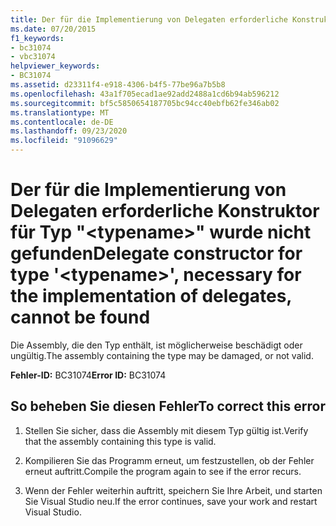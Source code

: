```yaml
---
title: Der für die Implementierung von Delegaten erforderliche Konstruktor für Typ "<typename>" wurde nicht gefunden
ms.date: 07/20/2015
f1_keywords:
- bc31074
- vbc31074
helpviewer_keywords:
- BC31074
ms.assetid: d23311f4-e918-4306-b4f5-77be96a7b5b8
ms.openlocfilehash: 43a1f705ecad1ae92add2488a1cd6b94ab596212
ms.sourcegitcommit: bf5c5850654187705bc94cc40ebfb62fe346ab02
ms.translationtype: MT
ms.contentlocale: de-DE
ms.lasthandoff: 09/23/2020
ms.locfileid: "91096629"
---
```

# <a name="delegate-constructor-for-type-typename-necessary-for-the-implementation-of-delegates-cannot-be-found"></a><span data-ttu-id="94b4d-102">Der für die Implementierung von Delegaten erforderliche Konstruktor für Typ "\<typename>" wurde nicht gefunden</span><span class="sxs-lookup"><span data-stu-id="94b4d-102">Delegate constructor for type '\<typename>', necessary for the implementation of delegates, cannot be found</span></span>

<span data-ttu-id="94b4d-103">Die Assembly, die den Typ enthält, ist möglicherweise beschädigt oder ungültig.</span><span class="sxs-lookup"><span data-stu-id="94b4d-103">The assembly containing the type may be damaged, or not valid.</span></span>  
  
 <span data-ttu-id="94b4d-104">**Fehler-ID:** BC31074</span><span class="sxs-lookup"><span data-stu-id="94b4d-104">**Error ID:** BC31074</span></span>  
  
## <a name="to-correct-this-error"></a><span data-ttu-id="94b4d-105">So beheben Sie diesen Fehler</span><span class="sxs-lookup"><span data-stu-id="94b4d-105">To correct this error</span></span>  
  
1. <span data-ttu-id="94b4d-106">Stellen Sie sicher, dass die Assembly mit diesem Typ gültig ist.</span><span class="sxs-lookup"><span data-stu-id="94b4d-106">Verify that the assembly containing this type is valid.</span></span>  
  
2. <span data-ttu-id="94b4d-107">Kompilieren Sie das Programm erneut, um festzustellen, ob der Fehler erneut auftritt.</span><span class="sxs-lookup"><span data-stu-id="94b4d-107">Compile the program again to see if the error recurs.</span></span>  
  
3. <span data-ttu-id="94b4d-108">Wenn der Fehler weiterhin auftritt, speichern Sie Ihre Arbeit, und starten Sie Visual Studio neu.</span><span class="sxs-lookup"><span data-stu-id="94b4d-108">If the error continues, save your work and restart Visual Studio.</span></span>  
